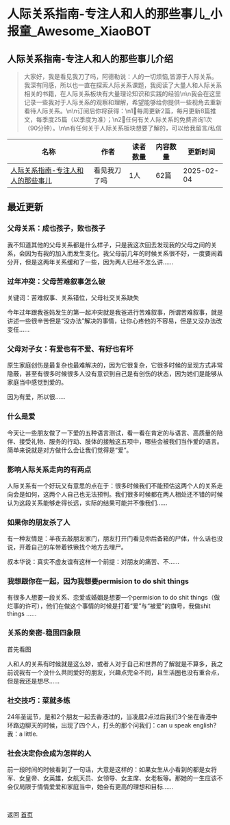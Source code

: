 # 人际关系指南-专注人和人的那些事儿_小报童_Awesome_XiaoBOT

## 人际关系指南-专注人和人的那些事儿介绍
> 大家好，我是看见我刀了吗，阿德勒说：人的一切烦恼,皆源于人际关系。我深有同感，所以也一直在探索人际关系课题，我阅读了大量人和人际关系相关的书籍，在人际关系板块有大量理论知识和实践的经验\n\n我会在这里记录一些我对于人际关系的观察和理解，希望能够给你提供一些视角去重新看待人际关系。\n\n订阅后你将获得：\n1⃣️每周更新2篇，每月更新8篇推文，每季度25篇（以季度为准）；\n2⃣️任何有关人际关系的免费咨询1次（90分钟）。\n\n有任何关于人际关系板块想要了解的，可以给我留言/私信  
  


|名称|作者|读者数量|内容数量|更新时间|
|---|---|---|---|---|
|[人际关系指南-专注人和人的那些事儿](https://xiaobot.net/p/KJWDLM?refer=0b133df9-27dc-423b-8101-639049001c13)|看见我刀了吗|1人|62篇|2025-02-04|

## 最近更新
### 父母关系：成也孩子，败也孩子

我不知道其他的父母关系都是什么样子，只是我这次回去发现我的父母之间的关系，会因为有我的加入而发生变化。我父母前几年的时候关系很不好，一度要闹着分开，但是这两年关系缓和了一些，因为两人已经不怎么讲......

### 过年冲突：父母苦难叙事怎么破

关键词：苦难叙事、关系错位，父母社交关系缺失

今年过年跟我爸妈发生的第一起冲突就是我爸进行苦难叙事，所谓苦难叙事，就是讲述一些很辛苦但是“没办法”解决的事情，让你心疼他的不容易，但是又没办法改变任......

### 父母对子女：有爱也有不爱、有好也有坏

原生家庭创伤是最复杂也最难解决的，因为它很复杂，它很多时候的呈现方式非常隐蔽，甚至有很多时候很多人没有意识到自己是有创伤的状态，因为她们是能够从家庭当中感觉到爱的。

因为有爱，所以很......

### 什么是爱

今天让一些朋友做了一下爱的五种语言测试，看一看在肯定的与语言、高质量的陪伴、接受礼物、服务的行动、肢体的接触这五项中，哪些会被我们当作爱的语言。简单来说就是对方做什么会让我们觉得是“爱”。

### 影响人际关系走向的有两点

人际关系有一个好玩又有意思的点在于：很多时候我们不能预估这两个人的关系走向会是如何，这两个人自己也无法预判。我们很多时候都在两人相处还不错的时候认为这段关系能够走得长远，实际的结果可能并不像我们......

### 如果你的朋友杀了人

有一种友情是：半夜去敲朋友家门，朋友打开门看见你后备箱的尸体，什么话也没说，开着自己的车带着铁锹找个地方去埋尸。

叔本华说：真实不虚友谊有这样一个前提：对朋友的痛苦、不......

### 我想跟你在一起，因为我想要permision to do shit things

有很多人想要一段关系、恋爱或婚姻是想要一个permision to do shit
things（做烂事的许可），他们在做这个事情的时候是打着“爱”与“被爱”的旗号，我做shit things ......

### 关系的亲密-稳固四象限

首先看图

人和人的关系有时候就是这么妙，或者人对于自己和世界的了解就是不算多，我之前说我有一个没什么共同爱好的朋友，兴趣点完全不同，且生活圈也没有重合点，但是我还是想尽......

### 社交技巧：菜就多练

24年圣诞节，是和2个朋友一起去香港过的，当凌晨2点过后我们3个坐在香港中环路边聊天的时候，出现了四个人，打头的那个问我们：can u speak
english? 我：a little.

### 社会决定你会成为怎样的人

前一段时间的时候看到了一句话，大意是这样的：如果女生从小看到的都是女将军、女皇帝、女英雄，女航天员、女领导、女主席、女老板等。那她的一生应该不会仅局限于情情爱爱和家庭当中，她会有更高的理想和目标......


<a href="https://github.com/Reno9527/awesome-xiaobot" style="color: white; text-decoration: none;">awesome-xiaobot</a>

返回 [首页](../README.md)
